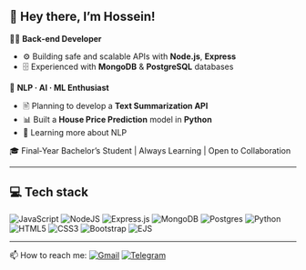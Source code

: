 ## 👋 Hey there, I’m Hossein!

🧑‍💻 **Back‑end Developer**  
- ⚙️ Building safe and scalable APIs with **Node.js**, **Express**  
- 🗄️ Experienced with **MongoDB** & **PostgreSQL** databases  

🤖 **NLP · AI · ML Enthusiast**  
- 🖹 Planning to develop a **Text Summarization API**  
- 📊 Built a **House Price Prediction** model in **Python**
- 📖 Learning more about NLP

🎓 Final‑Year Bachelor’s Student | Always Learning | Open to Collaboration

---
## 💻 Tech stack
![JavaScript](https://img.shields.io/badge/javascript-%23323330.svg?style=for-the-badge&logo=javascript&logoColor=%23F7DF1E)
![NodeJS](https://img.shields.io/badge/node.js-6DA55F?style=for-the-badge&logo=node.js&logoColor=white)
![Express.js](https://img.shields.io/badge/express.js-%23404d59.svg?style=for-the-badge&logo=express&logoColor=%2361DAFB)
![MongoDB](https://img.shields.io/badge/MongoDB-%234ea94b.svg?style=for-the-badge&logo=mongodb&logoColor=white)
![Postgres](https://img.shields.io/badge/postgres-%23316192.svg?style=for-the-badge&logo=postgresql&logoColor=white)
![Python](https://img.shields.io/badge/python-3670A0?style=for-the-badge&logo=python&logoColor=ffdd54)
![HTML5](https://img.shields.io/badge/html5-%23E34F26.svg?style=for-the-badge&logo=html5&logoColor=white)
![CSS3](https://img.shields.io/badge/css3-%231572B6.svg?style=for-the-badge&logo=css3&logoColor=white)
![Bootstrap](https://img.shields.io/badge/bootstrap-%238511FA.svg?style=for-the-badge&logo=bootstrap&logoColor=white)
![EJS](https://img.shields.io/badge/ejs-%23B4CA65.svg?style=for-the-badge&logo=ejs&logoColor=black)

---

📫 How to reach me: [![Gmail](https://img.shields.io/badge/Gmail-D14836?style=for-the-badge&logo=gmail&logoColor=white)](mailto:hosseinmohammadkhani8302@gmail.com) [![Telegram](https://img.shields.io/badge/Telegram-2CA5E0?style=for-the-badge&logo=telegram&logoColor=white)](https://t.me/hosseintbo)


